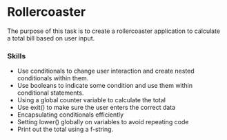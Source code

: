 # Rollercoaster
The purpose of this task is to create a rollercoaster application to calculate a total bill based on user input.

### Skills
- Use conditionals to change user interaction and create nested conditionals within them. 
- Use booleans to indicate some condition and use them within conditional statements.
- Using a global counter variable to calculate the total
- Use exit() to make sure the user enters the correct data
- Encapsulating conditionals efficiently
- Setting lower() globally on variables to avoid repeating code
- Print out the total using a f-string.
